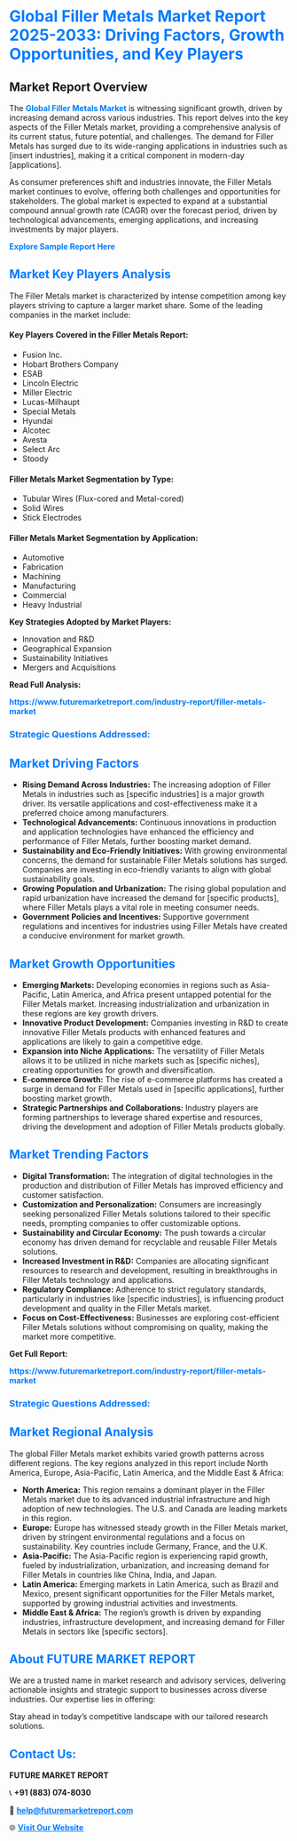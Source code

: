 <h1 style="color: #007BFF;">Global Filler Metals Market Report 2025-2033: Driving Factors, Growth Opportunities, and Key Players</h1>

<section id="overview">
<h2>Market Report Overview</h2>
<p>The <a href="https://www.futuremarketreport.com/industry-report/filler-metals-market" style="color: #007BFF; text-decoration: none;"><strong>Global Filler Metals Market</strong></a> is witnessing significant growth, driven by increasing demand across various industries. This report delves into the key aspects of the Filler Metals market, providing a comprehensive analysis of its current status, future potential, and challenges. The demand for Filler Metals has surged due to its wide-ranging applications in industries such as [insert industries], making it a critical component in modern-day [applications].</p>
<p>As consumer preferences shift and industries innovate, the Filler Metals market continues to evolve, offering both challenges and opportunities for stakeholders. The global market is expected to expand at a substantial compound annual growth rate (CAGR) over the forecast period, driven by technological advancements, emerging applications, and increasing investments by major players.</p>
</section>

<section id="overview">
<p><a href="https://www.futuremarketreport.com/request-sample/reportId=88699" style="color: #007BFF; text-decoration: none;"><strong>Explore Sample Report Here</strong></a></p>
</section>

<section id="key-players">
<h2 style="color: #007BFF;">Market Key Players Analysis</h2>
<p>The Filler Metals market is characterized by intense competition among key players striving to capture a larger market share. Some of the leading companies in the market include:</p>
<h4>Key Players Covered in the Filler Metals Report:</h4>
<ul><li>Fusion Inc.</li><li>Hobart Brothers Company</li><li>ESAB</li><li>Lincoln Electric</li><li>Miller Electric</li><li>Lucas-Milhaupt</li><li>Special Metals</li><li>Hyundai</li><li>Alcotec</li><li>Avesta</li><li>Select Arc</li><li>Stoody</li></ul>
<h4>Filler Metals Market Segmentation by Type:</h4>
<ul><li>Tubular Wires (Flux-cored and Metal-cored)</li><li>Solid Wires</li><li>Stick Electrodes</li></ul>

<h4>Filler Metals Market Segmentation by Application:</h4>
<ul><li>Automotive</li><li>Fabrication</li><li>Machining</li><li>Manufacturing</li><li>Commercial</li><li>Heavy Industrial</li></ul>
<p><strong>Key Strategies Adopted by Market Players:</strong></p>
<ul>
<li>Innovation and R&D</li>
<li>Geographical Expansion</li>
<li>Sustainability Initiatives</li>
<li>Mergers and Acquisitions</li>
</ul>
</section>

<section>
<p><strong>Read Full Analysis: </strong></p><a href="https://www.futuremarketreport.com/industry-report/filler-metals-market" style="color: #007BFF; text-decoration: none;"><strong>https://www.futuremarketreport.com/industry-report/filler-metals-market</strong></a>
<h3 style="color: #007BFF;">Strategic Questions Addressed:</h3>
</section>

<section id="driving-factors">
<h2 style="color: #007BFF;">Market Driving Factors</h2>
<ul>
<li><strong>Rising Demand Across Industries:</strong> The increasing adoption of Filler Metals in industries such as [specific industries] is a major growth driver. Its versatile applications and cost-effectiveness make it a preferred choice among manufacturers.</li>
<li><strong>Technological Advancements:</strong> Continuous innovations in production and application technologies have enhanced the efficiency and performance of Filler Metals, further boosting market demand.</li>
<li><strong>Sustainability and Eco-Friendly Initiatives:</strong> With growing environmental concerns, the demand for sustainable Filler Metals solutions has surged. Companies are investing in eco-friendly variants to align with global sustainability goals.</li>
<li><strong>Growing Population and Urbanization:</strong> The rising global population and rapid urbanization have increased the demand for [specific products], where Filler Metals plays a vital role in meeting consumer needs.</li>
<li><strong>Government Policies and Incentives:</strong> Supportive government regulations and incentives for industries using Filler Metals have created a conducive environment for market growth.</li>
</ul>
</section>

<section id="growth-opportunities">
<h2 style="color: #007BFF;">Market Growth Opportunities</h2>
<ul>
<li><strong>Emerging Markets:</strong> Developing economies in regions such as Asia-Pacific, Latin America, and Africa present untapped potential for the Filler Metals market. Increasing industrialization and urbanization in these regions are key growth drivers.</li>
<li><strong>Innovative Product Development:</strong> Companies investing in R&D to create innovative Filler Metals products with enhanced features and applications are likely to gain a competitive edge.</li>
<li><strong>Expansion into Niche Applications:</strong> The versatility of Filler Metals allows it to be utilized in niche markets such as [specific niches], creating opportunities for growth and diversification.</li>
<li><strong>E-commerce Growth:</strong> The rise of e-commerce platforms has created a surge in demand for Filler Metals used in [specific applications], further boosting market growth.</li>
<li><strong>Strategic Partnerships and Collaborations:</strong> Industry players are forming partnerships to leverage shared expertise and resources, driving the development and adoption of Filler Metals products globally.</li>
</ul>
</section>

<section id="trending-factors">
<h2 style="color: #007BFF;">Market Trending Factors</h2>
<ul>
<li><strong>Digital Transformation:</strong> The integration of digital technologies in the production and distribution of Filler Metals has improved efficiency and customer satisfaction.</li>
<li><strong>Customization and Personalization:</strong> Consumers are increasingly seeking personalized Filler Metals solutions tailored to their specific needs, prompting companies to offer customizable options.</li>
<li><strong>Sustainability and Circular Economy:</strong> The push towards a circular economy has driven demand for recyclable and reusable Filler Metals solutions.</li>
<li><strong>Increased Investment in R&D:</strong> Companies are allocating significant resources to research and development, resulting in breakthroughs in Filler Metals technology and applications.</li>
<li><strong>Regulatory Compliance:</strong> Adherence to strict regulatory standards, particularly in industries like [specific industries], is influencing product development and quality in the Filler Metals market.</li>
<li><strong>Focus on Cost-Effectiveness:</strong> Businesses are exploring cost-efficient Filler Metals solutions without compromising on quality, making the market more competitive.</li>
</ul>
</section>

<section>
<p><strong>Get Full Report: </strong></p><a href="https://www.futuremarketreport.com/industry-report/filler-metals-market" style="color: #007BFF; text-decoration: none;"><strong>https://www.futuremarketreport.com/industry-report/filler-metals-market</strong></a>
<h3 style="color: #007BFF;">Strategic Questions Addressed:</h3>
</section>


<section id="regional-analysis">
<h2 style="color: #007BFF;">Market Regional Analysis</h2>
<p>The global Filler Metals market exhibits varied growth patterns across different regions. The key regions analyzed in this report include North America, Europe, Asia-Pacific, Latin America, and the Middle East & Africa:</p>
<ul>
<li><strong>North America:</strong> This region remains a dominant player in the Filler Metals market due to its advanced industrial infrastructure and high adoption of new technologies. The U.S. and Canada are leading markets in this region.</li>
<li><strong>Europe:</strong> Europe has witnessed steady growth in the Filler Metals market, driven by stringent environmental regulations and a focus on sustainability. Key countries include Germany, France, and the U.K.</li>
<li><strong>Asia-Pacific:</strong> The Asia-Pacific region is experiencing rapid growth, fueled by industrialization, urbanization, and increasing demand for Filler Metals in countries like China, India, and Japan.</li>
<li><strong>Latin America:</strong> Emerging markets in Latin America, such as Brazil and Mexico, present significant opportunities for the Filler Metals market, supported by growing industrial activities and investments.</li>
<li><strong>Middle East & Africa:</strong> The region’s growth is driven by expanding industries, infrastructure development, and increasing demand for Filler Metals in sectors like [specific sectors].</li>
</ul>
</section>

<footer>
<h2 style="color: #007BFF;">About FUTURE MARKET REPORT</h2>
<p>We are a trusted name in market research and advisory services, delivering actionable insights and strategic support to businesses across diverse industries. Our expertise lies in offering:</p>

<p>Stay ahead in today’s competitive landscape with our tailored research solutions.</p>

<h2 style="color: #007BFF;">Contact Us:</h2>
<p><strong>FUTURE MARKET REPORT</strong></p>
<p>📞 <strong>+91 (883) 074-8030</strong></p>
<p>📧 <strong><a href="mailto:help@futuremarketreport.com" style="color: #007BFF;">help@futuremarketreport.com</a></strong></p>
<p>🌐 <strong><a href="https://www.futuremarketreport.com/" style="color: #007BFF;">Visit Our Website</a></strong></p>
</footer>